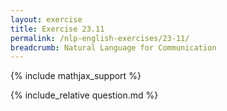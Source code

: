```yaml
---
layout: exercise
title: Exercise 23.11
permalink: /nlp-english-exercises/23-11/
breadcrumb: Natural Language for Communication
---
```


{% include mathjax_support %}

<div><i class="arrow-up loader" data-chapter="nlp-english-exercises" data-exercise="ex_11" data-rating="0"></i></div>
{% include_relative question.md %}
